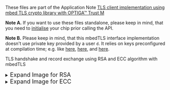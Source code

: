 These files are part of the Application Note [TLS client implementation using mbed TLS crypto library with OPTIGA™ Trust M](https://github.com/Infineon/mbedtls-optiga-trust-m)

**Note A.** If you want to use these files standalone, please keep in mind, that you need to [initialise](https://github.com/Infineon/optiga-trust-m/wiki/Initialisation-hints) your chip prior calling the API.

**Note B.** Please keep in mind, that this mbedTLS interface implementation doesn't use private key provided by a user `d`. It relies on keys preconfigured at compilation time; e.g. like [here](https://github.com/Infineon/optiga-trust-m/blob/master/examples/mbedtls_port/trustm_ecdsa.c#L45), [here](https://github.com/Infineon/optiga-trust-m/blob/master/examples/mbedtls_port/trustm_ecdh.c#L42), and [here](https://github.com/Infineon/optiga-trust-m/blob/master/examples/mbedtls_port/trustm_rsa.c#L81).

TLS handshake and record exchange using RSA and ECC algorithm with mbedTLS
<details>
<summary><font size="+1">Expand Image for RSA</font></summary>
<br>
<img src="https://github.com/Infineon/mbedtls-optiga-trust-m/raw/master/extra/pictures/TLS_RSA_with_TLS_ECDHE_RSA_WITH_AES_128.jpg" height="" width="">
<summary>TLS handhake using cipher as MBEDTLS_TLS_ECDHE_RSA_WITH_AES_128_GCM_SHA256 with OPTIGA TrustM V1</summary>
<img src="https://github.com/Infineon/mbedtls-optiga-trust-m/raw/master/extra/pictures/TLS_RSA_with_TLS_RSA_WITH_AES_128.jpg" height="" width="">
<summary>TLS handhake using cipher as MBEDTLS_TLS_RSA_WITH_AES_128_GCM_SHA256 with OPTIGA TrustM V1</summary>
</details>					 
<details>
<summary><font size="+1">Expand Image for ECC</font></summary>
<br>
<img src="https://github.com/Infineon/mbedtls-optiga-trust-m/raw/master/extra/pictures/API.png" height="" width="">
<summary>TLS handhake using cipher as MBEDTLS_TLS_ECDHE_ECDSA_WITH_AES_128_GCM_SHA256 with OPTIGA™ Trust M V1</summary>
</details>


